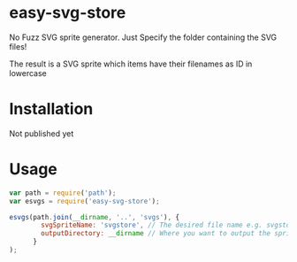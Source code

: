 # easy-svg-store

No Fuzz SVG sprite generator. Just Specify the folder containing the SVG
files!

The result is a SVG sprite which items have their filenames as ID in lowercase

Installation
============

Not published yet

Usage
======

```javascript
var path = require('path');
var esvgs = require('easy-svg-store');

esvgs(path.join(__dirname, '..', 'svgs'), {
        svgSpriteName: 'svgstore', // The desired file name e.g. svgstore.svg
        outputDirectory: __dirname // Where you want to output the sprite
      }
);
```
